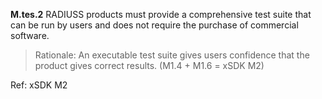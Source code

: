 
**M.tes.2** RADIUSS products must provide a comprehensive test suite that can be run by users and does not require the purchase of commercial software.

> Rationale: An executable test suite gives users confidence that the product gives correct results. (M1.4 + M1.6 = xSDK M2)

Ref: xSDK M2
